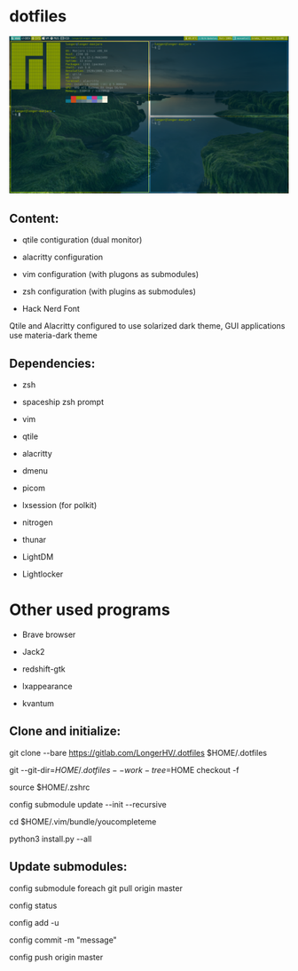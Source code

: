 # dotfiles

![qtile screen](/Obrazy/qtile_shot.png)

## Content:

- qtile contiguration (dual monitor)

- alacritty configuration

- vim configuration (with plugons as submodules)

- zsh configuration (with plugins as submodules)

- Hack Nerd Font

Qtile and Alacritty configured to use solarized dark theme,
GUI applications use materia-dark theme

## Dependencies:

- zsh

- spaceship zsh prompt

- vim

- qtile

- alacritty

- dmenu

- picom

- lxsession (for polkit)

- nitrogen

- thunar

- LightDM

- Lightlocker

# Other used programs

- Brave browser

- Jack2

- redshift-gtk

- lxappearance

- kvantum

## Clone and initialize:

git clone --bare https://gitlab.com/LongerHV/.dotfiles $HOME/.dotfiles

git --git-dir=$HOME/.dotfiles --work-tree=$HOME checkout -f

source $HOME/.zshrc

config submodule update --init --recursive

cd $HOME/.vim/bundle/youcompleteme

python3 install.py --all

## Update submodules:
config submodule foreach git pull origin master

config status

config add -u

config commit -m "message"

config push origin master
